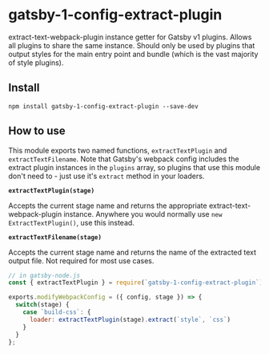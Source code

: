 # gatsby-1-config-extract-plugin

extract-text-webpack-plugin instance getter for Gatsby v1 plugins. Allows all plugins to share the
same instance. Should only be used by plugins that output styles for the main entry point and
bundle (which is the vast majority of style plugins).

## Install

`npm install gatsby-1-config-extract-plugin --save-dev`

## How to use

This module exports two named functions, `extractTextPlugin` and `extractTextFilename`. Note that
Gatsby's webpack config includes the extract plugin instances in the `plugins` array, so plugins
that use this module don't need to - just use it's `extract` method in your loaders.

**`extractTextPlugin(stage)`**

Accepts the current stage name and returns the appropriate extract-text-webpack-plugin instance.
Anywhere you would normally use `new ExtractTextPlugin()`, use this instead.

**`extractTextFilename(stage)`**

Accepts the current stage name and returns the name of the extracted text output file. Not required
for most use cases.

```javascript
// in gatsby-node.js
const { extractTextPlugin } = require(`gatsby-1-config-extract-plugin`)

exports.modifyWebpackConfig = ({ config, stage }) => {
  switch(stage) {
    case `build-css`: {
      loader: extractTextPlugin(stage).extract(`style`, `css`)
    }
  }
};
```
